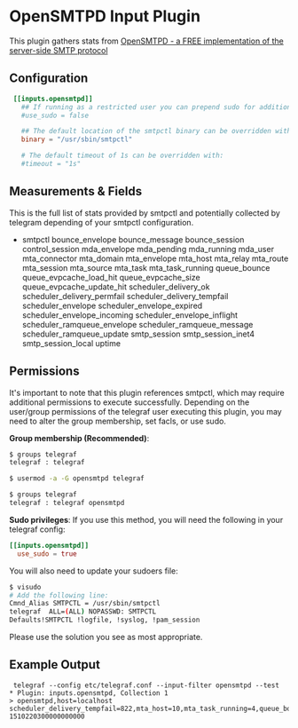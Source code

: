 # OpenSMTPD Input Plugin

This plugin gathers stats from [OpenSMTPD - a FREE implementation of the server-side SMTP protocol](https://www.opensmtpd.org/)

## Configuration

```toml
 [[inputs.opensmtpd]]
   ## If running as a restricted user you can prepend sudo for additional access:
   #use_sudo = false

   ## The default location of the smtpctl binary can be overridden with:
   binary = "/usr/sbin/smtpctl"

   # The default timeout of 1s can be overridden with:
   #timeout = "1s"
```

## Measurements & Fields

This is the full list of stats provided by smtpctl and potentially collected by telegram
depending of your smtpctl configuration.

- smtpctl
    bounce_envelope
    bounce_message
    bounce_session
    control_session
    mda_envelope
    mda_pending
    mda_running
    mda_user
    mta_connector
    mta_domain
    mta_envelope
    mta_host
    mta_relay
    mta_route
    mta_session
    mta_source
    mta_task
    mta_task_running
    queue_bounce
    queue_evpcache_load_hit
    queue_evpcache_size
    queue_evpcache_update_hit
    scheduler_delivery_ok
    scheduler_delivery_permfail
    scheduler_delivery_tempfail
    scheduler_envelope
    scheduler_envelope_expired
    scheduler_envelope_incoming
    scheduler_envelope_inflight
    scheduler_ramqueue_envelope
    scheduler_ramqueue_message
    scheduler_ramqueue_update
    smtp_session
    smtp_session_inet4
    smtp_session_local
    uptime

## Permissions

It's important to note that this plugin references smtpctl, which may require additional permissions to execute successfully.
Depending on the user/group permissions of the telegraf user executing this plugin, you may need to alter the group membership, set facls, or use sudo.

**Group membership (Recommended)**:

```bash
$ groups telegraf
telegraf : telegraf

$ usermod -a -G opensmtpd telegraf

$ groups telegraf
telegraf : telegraf opensmtpd
```

**Sudo privileges**:
If you use this method, you will need the following in your telegraf config:

```toml
[[inputs.opensmtpd]]
  use_sudo = true
```

You will also need to update your sudoers file:

```bash
$ visudo
# Add the following line:
Cmnd_Alias SMTPCTL = /usr/sbin/smtpctl
telegraf  ALL=(ALL) NOPASSWD: SMTPCTL
Defaults!SMTPCTL !logfile, !syslog, !pam_session
```

Please use the solution you see as most appropriate.

## Example Output

```shell
 telegraf --config etc/telegraf.conf --input-filter opensmtpd --test
* Plugin: inputs.opensmtpd, Collection 1
> opensmtpd,host=localhost scheduler_delivery_tempfail=822,mta_host=10,mta_task_running=4,queue_bounce=13017,scheduler_delivery_permfail=51022,mta_relay=7,queue_evpcache_size=2,scheduler_envelope_expired=26,bounce_message=0,mta_domain=7,queue_evpcache_update_hit=848,smtp_session_local=12294,bounce_envelope=0,queue_evpcache_load_hit=4389703,scheduler_ramqueue_update=0,mta_route=3,scheduler_delivery_ok=2149489,smtp_session_inet4=2131997,control_session=1,scheduler_envelope_incoming=0,uptime=10346728,scheduler_ramqueue_envelope=2,smtp_session=0,bounce_session=0,mta_envelope=2,mta_session=6,mta_task=2,scheduler_ramqueue_message=2,mta_connector=7,mta_source=1,scheduler_envelope=2,scheduler_envelope_inflight=2 1510220300000000000

```
